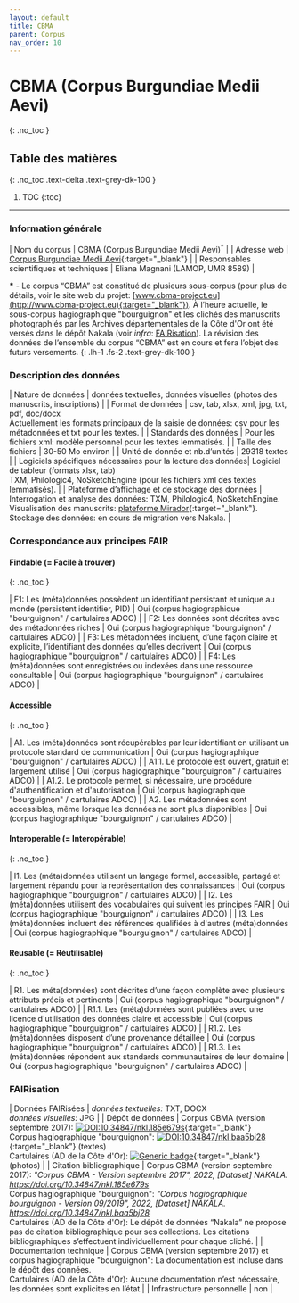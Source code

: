 ```yaml
---
layout: default
title: CBMA
parent: Corpus
nav_order: 10
---
```


# CBMA (Corpus Burgundiae Medii Aevi)
{: .no_toc }

## Table des matières
{: .no_toc .text-delta .text-grey-dk-100 }

1. TOC
{:toc}

---

### Information générale

| <span class="corpus-table-header-left">Nom du corpus</span>                           | CBMA (Corpus Burgundiae Medii Aevi)<sup>\*</sup> |
| <span class="corpus-table-header-left">Adresse web</span>                             | [Corpus Burgundiae Medii Aevi](http://www.cbma-project.eu/bdds2.html){:target="_blank"} |
| <span class="corpus-table-header-left">Responsables scientifiques et techniques</span> | Eliana Magnani (LAMOP, UMR 8589) |

__\*__ - Le corpus “CBMA” est constitué de plusieurs sous-corpus (pour plus de détails, voir le site web du projet: [www.cbma-project.eu](http://www.cbma-project.eu){:target="_blank"}). À l’heure actuelle, le sous-corpus hagiographique "bourguignon" et les clichés des manuscrits photographiés par les Archives départementales de la Côte d'Or ont été versés dans le dépôt Nakala (voir _infra_:  [FAIRisation](#fairisation)). La révision des données de l’ensemble du corpus “CBMA” est en cours et fera l’objet des futurs versements.
{: .lh-1 .fs-2 .text-grey-dk-100 }

### Description des données

| <span class="corpus-table-header-left">Nature de données</span>                                            | données textuelles, données visuelles (photos des manuscrits, inscriptions) |
| <span class="corpus-table-header-left">Format de données</span>                                            | csv, tab, xlsx, xml, jpg, txt, pdf, doc/docx <br/> Actuellement les formats principaux de la saisie de données: csv pour les métadonnées et txt pour les textes. |
| <span class="corpus-table-header-left">Standards des données</span>                                        | Pour les fichiers xml: modèle personnel pour les textes lemmatisés. |
| <span class="corpus-table-header-left">Taille des fichiers</span>                                          | 30-50 Mo environ |
| <span class="corpus-table-header-left">Unité de donnée et nb.d’unités</span>                               | 29318 textes |
| <span class="corpus-table-header-left">Logiciels spécifiques nécessaires pour la lecture des données</span>| Logiciel de tableur (formats xlsx, tab) <br/> TXM, Philologic4, NoSketchEngine (pour les fichiers xml des textes lemmatisés). |
| <span class="corpus-table-header-left">Plateforme d’affichage et de stockage des données</span>            | Interrogation et analyse des données: TXM, Philologic4, NoSketchEngine. <br/> Visualisation des manuscrits: [plateforme Mirador](https://manuscrits.cbma-project.eu){:target="_blank"}. <br/> Stockage des données: en cours de migration vers Nakala. |

### Correspondance aux principes FAIR

#### Findable (= Facile à trouver)
{: .no_toc }

| F1: Les (méta)données possèdent un identifiant persistant et unique au monde (persistent identifier, PID)	  | <span class="overview-table-yes">Oui</span> <span class="sub-text">(corpus hagiographique "bourguignon" / cartulaires ADCO)</span> |
| F2: Les données sont décrites avec des métadonnées riches													  | <span class="overview-table-yes">Oui</span> <span class="sub-text">(corpus hagiographique "bourguignon" / cartulaires ADCO)</span> |
| F3: Les métadonnées incluent, d’une façon claire et explicite, l’identifiant des données qu’elles décrivent | <span class="overview-table-yes">Oui</span> <span class="sub-text">(corpus hagiographique "bourguignon" / cartulaires ADCO)</span> |
| F4: Les (méta)données sont enregistrées ou indexées dans une ressource consultable						  | <span class="overview-table-yes">Oui</span> <span class="sub-text">(corpus hagiographique "bourguignon" / cartulaires ADCO)</span> |

#### Accessible
{: .no_toc }

| A1. Les (méta)données sont récupérables par leur identifiant en utilisant un protocole standard de communication | <span class="overview-table-yes">Oui</span> <span class="sub-text">(corpus hagiographique "bourguignon" / cartulaires ADCO)</span> |
| A1.1. Le protocole est ouvert, gratuit et largement utilisé													   | <span class="overview-table-yes">Oui</span> <span class="sub-text">(corpus hagiographique "bourguignon" / cartulaires ADCO)</span> |
| A1.2. Le protocole permet, si nécessaire, une procédure d'authentification et d'autorisation					   | <span class="overview-table-yes">Oui</span> <span class="sub-text">(corpus hagiographique "bourguignon" / cartulaires ADCO)</span> |
| A2. Les métadonnées sont accessibles, même lorsque les données ne sont plus disponibles						   | <span class="overview-table-yes">Oui</span> <span class="sub-text">(corpus hagiographique "bourguignon" / cartulaires ADCO)</span> |

#### Interoperable (= Interopérable)
{: .no_toc }

| I1. Les (méta)données utilisent un langage formel, accessible, partagé et largement répandu pour la représentation des connaissances | <span class="overview-table-yes">Oui</span> <span class="sub-text">(corpus hagiographique "bourguignon" / cartulaires ADCO)</span> |
| I2. Les (méta)données utilisent des vocabulaires qui suivent les principes FAIR 													   | <span class="overview-table-yes">Oui</span> <span class="sub-text">(corpus hagiographique "bourguignon" / cartulaires ADCO)</span> |
| I3. Les (méta)données incluent des références qualifiées à d'autres (méta)données 												   | <span class="overview-table-yes">Oui</span> <span class="sub-text">(corpus hagiographique "bourguignon" / cartulaires ADCO)</span> |

#### Reusable (= Réutilisable)
{: .no_toc }

| R1. Les méta(données) sont décrites d’une façon complète avec plusieurs attributs précis et pertinents	| <span class="overview-table-yes">Oui</span> <span class="sub-text">(corpus hagiographique "bourguignon" / cartulaires ADCO)</span> |
| R1.1. Les (méta)données sont publiées avec une licence d'utilisation des données claire et accessible 	| <span class="overview-table-yes">Oui</span> <span class="sub-text">(corpus hagiographique "bourguignon" / cartulaires ADCO)</span> |
| R1.2. Les (méta)données disposent d’une provenance détaillée												| <span class="overview-table-yes">Oui</span> <span class="sub-text">(corpus hagiographique "bourguignon" / cartulaires ADCO)</span> |
| R1.3. Les (méta)données répondent aux standards communautaires de leur domaine							| <span class="overview-table-yes">Oui</span> <span class="sub-text">(corpus hagiographique "bourguignon" / cartulaires ADCO)</span> |

### FAIRisation

| <span class="corpus-table-header-left">Données FAIRisées</span>        	 | _données textuelles:_ TXT, DOCX <br/> _données visuelles:_ JPG |
| <span class="corpus-table-header-left">Dépôt de données</span>          	 | Corpus CBMA (version septembre 2017): [![DOI:10.34847/nkl.185e679s](https://zenodo.org/badge/DOI/10.34847/nkl.185e679s.svg)](https://doi.org/10.34847/nkl.185e679s){:target="_blank"} <span style="display: block; padding-bottom: 10px;"/> Corpus hagiographique "bourguignon": [![DOI:10.34847/nkl.baa5bj28](https://zenodo.org/badge/DOI/10.34847/nkl.baa5bj28.svg)](https://doi.org/10.34847/nkl.baa5bj28){:target="_blank"} (textes) <span style="display: block; padding-bottom: 10px;"/> Cartulaires (AD de la Côte d'Or): [![Generic badge](https://img.shields.io/badge/NAKALA/COLLECTION-11280/9ac31c84-green.svg)](https://www.nakala.fr/collection/11280/9ac31c84){:target="_blank"} (photos) |
| <span class="corpus-table-header-left">Citation bibliographique</span>     | Corpus CBMA (version septembre 2017):  _"Corpus CBMA - Version septembre 2017", 2022, [Dataset] NAKALA. https://doi.org/10.34847/nkl.185e679s_ <span style="display: block; padding-bottom: 10px;"/> Corpus hagiographique "bourguignon":  _"Corpus hagiographique bourguignon - Version 09/2019", 2022, [Dataset] NAKALA. https://doi.org/10.34847/nkl.baa5bj28_ <span style="display: block; padding-bottom: 10px;"/> Cartulaires (AD de la Côte d'Or): Le dépôt de données “Nakala” ne propose pas de citation bibliographique pour ses collections. Les citations bibliographiques s’effectuent individuellement pour chaque cliché. |
| <span class="corpus-table-header-left">Documentation technique</span> 	 | Corpus CBMA (version septembre 2017) et corpus hagiographique "bourguignon": La documentation est incluse dans le dépôt des données. <span style="display: block; padding-bottom: 10px;"/> Cartulaires (AD de la Côte d'Or): Aucune documentation n’est nécessaire, les données sont explicites en l’état.|
| <span class="corpus-table-header-left">Infrastructure personnelle</span>   | non |
